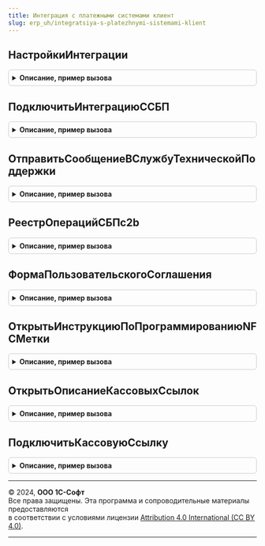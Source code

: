 ```yaml
---
title: Интеграция с платежными системами клиент
slug: erp_uh/integratsiya-s-platezhnymi-sistemami-klient
---
```



## НастройкиИнтеграции
<details style="margin: 1em 0; padding: 0.5em; border: 1px solid #ccc; border-radius: 6px;">

<summary style="font-weight: bold; cursor: pointer;">Описание, пример вызова</summary>

```bsl

// Устарела. Следует использовать СистемаБыстрыхПлатежейКлиент.НастройкиПодключения.
//
Процедура НастройкиИнтеграции(Владелец) Экспорт
```

Пример вызова
```bsl
ИнтеграцияСПлатежнымиСистемамиКлиент.НастройкиИнтеграции(Владелец) 
```
</details>

## ПодключитьИнтеграциюССБП
<details style="margin: 1em 0; padding: 0.5em; border: 1px solid #ccc; border-radius: 6px;">

<summary style="font-weight: bold; cursor: pointer;">Описание, пример вызова</summary>

```bsl

// Устарела. Следует использовать СистемаБыстрыхПлатежейКлиент.ПодключитьСистемуБыстрыхПлатежей.
//
Процедура ПодключитьИнтеграциюССБП( Экспорт
```

Пример вызова
```bsl
ИнтеграцияСПлатежнымиСистемамиКлиент.ПодключитьИнтеграциюССБП();
```
</details>

## ОтправитьСообщениеВСлужбуТехническойПоддержки
<details style="margin: 1em 0; padding: 0.5em; border: 1px solid #ccc; border-radius: 6px;">

<summary style="font-weight: bold; cursor: pointer;">Описание, пример вызова</summary>

```bsl

// Устарела. Следует использовать СистемаБыстрыхПлатежейКлиент.ОтправитьСообщениеВСлужбуТехническойПоддержки.
//
Процедура ОтправитьСообщениеВСлужбуТехническойПоддержки( Экспорт
```

Пример вызова
```bsl
ИнтеграцияСПлатежнымиСистемамиКлиент.ОтправитьСообщениеВСлужбуТехническойПоддержки();
```
</details>

## РеестрОперацийСБПc2b
<details style="margin: 1em 0; padding: 0.5em; border: 1px solid #ccc; border-radius: 6px;">

<summary style="font-weight: bold; cursor: pointer;">Описание, пример вызова</summary>

```bsl

// Устарела. Следует использовать ПереводыСБПc2bКлиент.РеестрОперацийСБПc2b.
//
Процедура РеестрОперацийСБПc2b(Владелец) Экспорт
```

Пример вызова
```bsl
ИнтеграцияСПлатежнымиСистемамиКлиент.РеестрОперацийСБПc2b(Владелец) 
```
</details>

## ФормаПользовательскогоСоглашения
<details style="margin: 1em 0; padding: 0.5em; border: 1px solid #ccc; border-radius: 6px;">

<summary style="font-weight: bold; cursor: pointer;">Описание, пример вызова</summary>

```bsl

// Устарела. Следует использовать СистемаБыстрыхПлатежейКлиент.ФормаПользовательскогоСоглашения.
//
Процедура ФормаПользовательскогоСоглашения(ВладелецФормы = Неопределено) Экспорт
```

Пример вызова
```bsl
ИнтеграцияСПлатежнымиСистемамиКлиент.ФормаПользовательскогоСоглашения(ВладелецФормы);
```
</details>

## ОткрытьИнструкциюПоПрограммированиюNFCМетки
<details style="margin: 1em 0; padding: 0.5em; border: 1px solid #ccc; border-radius: 6px;">

<summary style="font-weight: bold; cursor: pointer;">Описание, пример вызова</summary>

```bsl

// Устарела. Следует использовать ПереводыСБПc2bКлиент.ОткрытьИнструкциюПоПрограммированиюNFCМетки.
//
Процедура ОткрытьИнструкциюПоПрограммированиюNFCМетки() Экспорт
```

Пример вызова
```bsl
ИнтеграцияСПлатежнымиСистемамиКлиент.ОткрытьИнструкциюПоПрограммированиюNFCМетки() 
```
</details>

## ОткрытьОписаниеКассовыхСсылок
<details style="margin: 1em 0; padding: 0.5em; border: 1px solid #ccc; border-radius: 6px;">

<summary style="font-weight: bold; cursor: pointer;">Описание, пример вызова</summary>

```bsl

// Устарела. Следует использовать ПереводыСБПc2bКлиент.ОткрытьОписаниеКассовыхСсылок.
//
Процедура ОткрытьОписаниеКассовыхСсылок() Экспорт
```

Пример вызова
```bsl
ИнтеграцияСПлатежнымиСистемамиКлиент.ОткрытьОписаниеКассовыхСсылок() 
```
</details>

## ПодключитьКассовуюСсылку
<details style="margin: 1em 0; padding: 0.5em; border: 1px solid #ccc; border-radius: 6px;">

<summary style="font-weight: bold; cursor: pointer;">Описание, пример вызова</summary>

```bsl

// Устарела. Следует использовать ПереводыСБПc2bКлиент.ПодключитьКассовуюСсылку.
//
Процедура ПодключитьКассовуюСсылку( Экспорт
```

Пример вызова
```bsl
ИнтеграцияСПлатежнымиСистемамиКлиент.ПодключитьКассовуюСсылку();
```
</details>

---

© 2024, **ООО 1С-Софт**  
Все права защищены. Эта программа и сопроводительные материалы предоставляются  
в соответствии с условиями лицензии [Attribution 4.0 International (CC BY 4.0)](https://creativecommons.org/licenses/by/4.0/legalcode).

---
